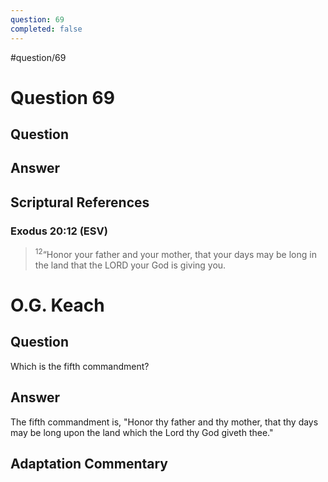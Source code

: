 ```yaml
---
question: 69
completed: false
---
```

#question/69
# Question 69

## Question


## Answer


## Scriptural References
### Exodus 20:12 (ESV)
> <sup>12</sup>“Honor your father and your mother, that your days may be long in the land that the LORD your God is giving you.

# O.G. Keach
## Question
Which is the fifth commandment?

## Answer
The fifth commandment is, "Honor thy father and thy mother, that thy days may be long upon the land which the Lord thy God giveth thee."

## Adaptation Commentary
